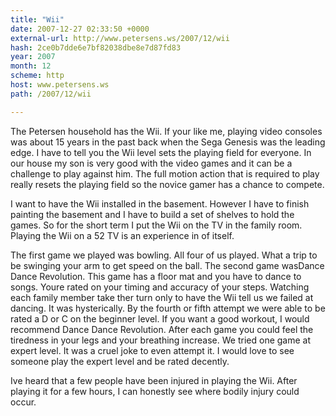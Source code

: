 ```yaml
---
title: "Wii"
date: 2007-12-27 02:33:50 +0000
external-url: http://www.petersens.ws/2007/12/wii
hash: 2ce0b7dde6e7bf82038dbe8e7d87fd83
year: 2007
month: 12
scheme: http
host: www.petersens.ws
path: /2007/12/wii

---
```


The Petersen household has the Wii.  If your like me, playing video consoles was about 15 years in the past back when the Sega Genesis was the leading edge.  I have to tell you the Wii level sets the playing field for everyone.  In our house my son is very good with the video games and it can be a challenge to play against him.  The full motion action that is required to play really resets the playing field so the novice gamer has a chance to compete.

I want to have the Wii installed in the basement.  However I have to finish painting the basement and I have to build a set of shelves to hold the games.  So for the short term  I put the Wii on the TV in the family room.  Playing the Wii on a 52 TV is an experience in of itself.

The first game we played was bowling.  All four of us played.  What a trip to be swinging your arm to get speed on the ball.   The second game wasDance Dance Revolution.  This game has a floor mat and you have to dance to songs.  Youre rated on your timing and accuracy of your steps. Watching each family member take ther turn only to have the Wii tell us we failed at dancing.  It was hysterically.  By the fourth or fifth attempt we were able to be rated a D or C on the beginner level.  If you want a good workout, I would recommend Dance Dance Revolution.  After each game you could feel the tiredness in your legs and your breathing increase.  We tried one game at expert level.  It was a cruel joke to even attempt it.   I would love to see someone play the expert level and be rated decently.

Ive heard that a few people have been injured in playing the Wii.  After playing it for a few hours, I can honestly see where bodily injury could occur.
